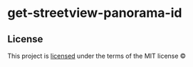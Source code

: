 # get-streetview-panorama-id

## License
This project is [licensed](LICENSE.md) under the terms of the MIT license ©